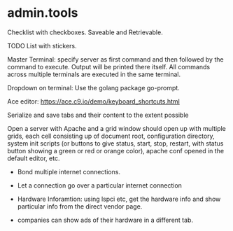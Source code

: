 # admin.tools
Checklist with checkboxes. Saveable and Retrievable.

TODO List with stickers.

Master Terminal: specify server as first command and then
followed by the command to execute. Output
will be printed there itself. All commands
across multiple terminals are executed in 
the same terminal.

Dropdown on terminal: Use the golang package
go-prompt. 

 Ace editor: https://ace.c9.io/demo/keyboard_shortcuts.html
 
 Serialize and save tabs and their content to the extent possible
 
 Open a server with Apache and a grid window should open up with multiple
 grids, each cell consisting up of document root, configuration directory,
 system init scripts (or buttons to give status, start, stop, restart, 
 with status button showing a green or red or orange color), apache conf
 opened in the default editor, etc.
 
 - Bond multiple internet connections.
 - Let a connection go over a particular internet connection
 
 - Hardware Inforamtion: using lspci etc, get the hardware info
 and show particular info from the direct vendor page.
 - companies can show ads of their hardware in a different tab.
 
 